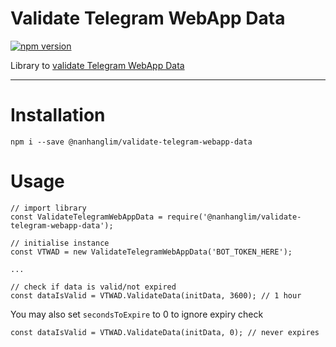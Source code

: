 # Validate Telegram WebApp Data
[![npm version](https://badge.fury.io/js/@nanhanglim%2Fvalidate-telegram-webapp-data.svg)](https://badge.fury.io/js/@nanhanglim%2Fvalidate-telegram-webapp-data)

Library to [validate Telegram WebApp Data](https://core.telegram.org/bots/webapps#validating-data-received-via-the-web-app)

---
# Installation
```
npm i --save @nanhanglim/validate-telegram-webapp-data
```

# Usage
```
// import library
const ValidateTelegramWebAppData = require('@nanhanglim/validate-telegram-webapp-data');

// initialise instance
const VTWAD = new ValidateTelegramWebAppData('BOT_TOKEN_HERE');

...

// check if data is valid/not expired
const dataIsValid = VTWAD.ValidateData(initData, 3600); // 1 hour
```

You may also set `secondsToExpire` to 0 to ignore expiry check

```
const dataIsValid = VTWAD.ValidateData(initData, 0); // never expires
```
